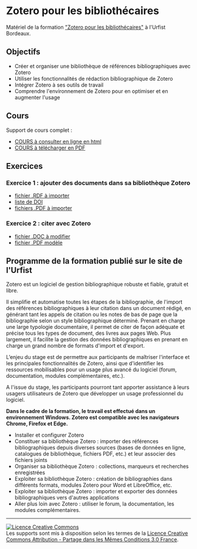 # Zotero pour les bibliothécaires

Matériel de la formation ["Zotero pour les bibliothécaires"](https://sygefor.reseau-urfist.fr/#/training/9454/11076?from=true) à l'Urfist Bordeaux.

## Objectifs

* Créer et organiser une bibliothèque de références bibliographiques avec Zotero
* Utiliser les fonctionnalités de rédaction bibliographique de Zotero
* Intégrer Zotero à ses outils de travail
* Comprendre l'environnement de Zotero pour en optimiser et en augmenter l'usage


## Cours

Support de cours complet :

* [COURS à consulter en ligne en html](https://github.com/fflamerie/zotero_bibpro/blob/master/docs/bibpro_COURS.md) 
* [COURS à télécharger en PDF](https://github.com/fflamerie/bibpro/blob/master/docs/bibpro.pdf)

## Exercices
### Exercice 1 : ajouter des documents dans sa bibliothèque Zotero
  * [fichier .RDF à importer](https://github.com/fflamerie/bibpro/blob/master/docs/bibpro.rdf) 
  * [liste de DOI](https://github.com/fflamerie/bibpro/blob/master/docs/test_import_doi.txt)
  * [fichiers .PDF à importer](https://github.com/fflamerie/bibpro/blob/master/docs/test_impot_PDF)
 
### Exercice 2 : citer avec Zotero

* [fichier .DOC à modifier](https://github.com/fflamerie/bibpro/blob/master/docs/zotero_TP_citer_EXERCICE.doc) 
* [fichier .PDF modèle](https://github.com/fflamerie/bibpro/blob/master/docs/zotero_TP_citer_MODELE.pdf)


## Programme de la formation publié sur le site de l'Urfist

Zotero est un logiciel de gestion bibliographique robuste et fiable, gratuit et libre.

Il simplifie et automatise toutes les étapes de la bibliographie, de l'import des références bibliographiques à leur citation dans un document rédigé, en générant tant les appels de citation ou les notes de bas de page que la bibliographie selon un style bibliographique déterminé. Prenant en charge une large typologie documentaire, il permet de citer de façon adéquate et précise tous les types de document, des livres aux pages Web. Plus largement, il facilite la gestion des données bibliographiques en prenant en charge un grand nombre de formats d'import et d'export.

L’enjeu du stage est de permettre aux participants de maîtriser l'interface et les principales fonctionnalités de Zotero, ainsi que d'identifier les ressources mobilisables pour un usage plus avancé du logiciel (forum, documentation, modules complémentaires, etc.).

A l'issue du stage, les participants pourront tant apporter assistance à leurs usagers utilisateurs de Zotero que développer un usage professionnel du logiciel.

**Dans le cadre de la formation, le travail est effectué dans un environnement Windows. Zotero est compatible avec les navigateurs Chrome, Firefox et Edge.**

* Installer et configurer Zotero
* Constituer sa bibliothèque Zotero : importer des références bibliographiques depuis diverses sources (bases de données en ligne, catalogues de bibliothèque, fichiers PDF, etc.) et leur associer des fichiers joints
* Organiser sa bibliothèque Zotero : collections, marqueurs et recherches enregistrées
* Exploiter sa bibliothèque Zotero : création de bibliographies dans différents formats, modules Zotero pour Word et LibreOffice, etc.
* Exploiter sa bibliothèque Zotero : importer et exporter des données bibliographiques vers d'autres applications
* Aller plus loin avec Zotero : utiliser le forum, la documentation, les modules complémentaires.

***

<a rel="license" href="http://creativecommons.org/licenses/by-sa/3.0/fr/"><img alt="Licence Creative Commons" style="border-width:0" src="https://i.creativecommons.org/l/by-sa/3.0/fr/88x31.png" /></a><br />Les supports sont mis à disposition selon les termes de la <a rel="license" href="http://creativecommons.org/licenses/by-sa/3.0/fr/">Licence Creative Commons Attribution -  Partage dans les Mêmes Conditions 3.0 France</a>.
